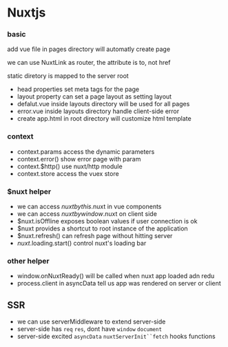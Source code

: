 # Nuxtjs

### basic

add vue file in pages directory will automatly create page

we can use NuxtLink as router, the attribute is to, not href

static diretory is mapped to the server root

- head properties set meta tags for the page
- layout property can set a page layout as setting layout
- defalut.vue inside layouts directory will be used for all pages
- error.vue inside layouts directory handle client-side error
- create app.html in root directory will customize html template

### context

- context.params access the dynamic parameters
- context.error() show error page with param
- context.$http() use nuxt/http module
- context.store access the vuex store

### $nuxt helper

- we can access $nuxt by this.$nuxt in vue components
- we can access $nuxt by window.$nuxt on client side
- $nuxt.isOffline exposes boolean values if user connection is ok
- $nuxt provides a shortcut to root instance of the application
- $nuxt.refresh() can refresh page without hitting server
- $nuxt.$loading.start() control nuxt's loading bar

### other helper

- window.onNuxtReady() will be called when nuxt app loaded adn redu
- process.client in asyncData tell us app was rendered on server or client

## SSR

- we can use serverMiddleware to extend server-side
- server-side has `req` `res`, dont have `window` `document`
- server-side excited `asyncData` `nuxtServerInit``fetch` hooks functions
